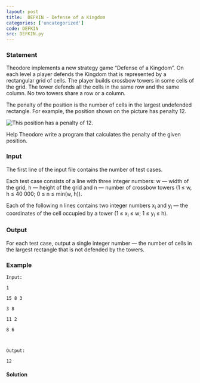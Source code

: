 ```yaml
---
layout: post
title:  DEFKIN - Defense of a Kingdom
categories: ['uncategorized']
code: DEFKIN
src: DEFKIN.py
---
```


### **Statement**

Theodore implements a new strategy game “Defense of a Kingdom”. On each level
a player defends the Kingdom that is represented by a rectangular grid of
cells. The player builds crossbow towers in some cells of the grid. The tower
defends all the cells in the same row and the same column. No two towers share
a row or a column.

The penalty of the position is the number of cells in the largest undefended
rectangle. For example, the position shown on the picture has penalty 12.

![This position has a penalty of 12.](../../../content/fidels:DEFKIN.png)

Help Theodore write a program that calculates the penalty of the given
position.

### Input

The first line of the input file contains the number of test cases.

Each test case consists of a line with three integer numbers: w — width of the
grid, h — height of the grid and n — number of crossbow towers (1 ≤ w, h ≤ 40
000; 0 ≤ n ≤ min(w, h)).

Each of the following n lines contains two integer numbers x<sub>i</sub>
and y<sub>i</sub> — the coordinates of the cell occupied by a tower (1 ≤
x<sub>i</sub> ≤ w; 1 ≤ y<sub>i</sub> ≤ h).

### Output

For each test case, output a single integer number — the number of cells in
the largest rectangle that is not defended by the towers.

### Example

    
    
    Input:
    1
    15 8 3
    3 8
    11 2
    8 6
    
    Output:
    12



#### **Solution**



